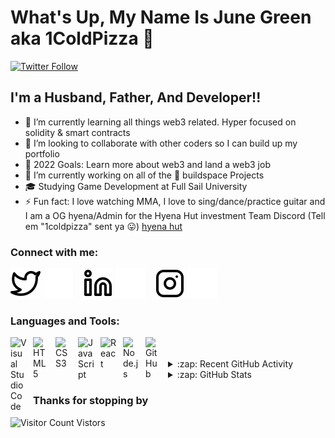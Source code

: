 # What's Up, My Name Is June Green aka 1ColdPizza 👋 

<!-- [![YouTube Channel Subscribers](https://img.shields.io/youtube/channel/subscribers/UCDCHcqyeQgJ-jVSd6VJkbCw?logo=youtube&logoColor=red&style=for-the-badge)][youtube]
[![Website](https://img.shields.io/website?label=1coldpizza.com&style=for-the-badge&url=https%3A%2F%2F1coldpizza.com)](https://1coldpizza.com) -->
[![Twitter Follow](https://img.shields.io/twitter/follow/1coldpizza?color=1DA1F2&logo=twitter&style=for-the-badge)](https://twitter.com/intent/follow?original_referer=https%3A%2F%2Fgithub.com%1coldpizza&screen_name=1coldpizza)
<!-- [![Visual Studio Marketplace Rating (Stars)](https://img.shields.io/visual-studio-marketplace/stars/1coldpizza.1coldpizza-theme?label=1coldpizza%20VS%20Code%20Theme&logo=visualstudiocode&logoColor=ff652f&style=for-the-badge)](https://marketplace.visualstudio.com/items?itemName=1coldpizza.1coldpizza-theme) -->
<!-- [![Become A VS Code SuperHero](https://img.shields.io/badge/-Become%20A%20VS%20Code%20SuperHero%20%E2%86%92-gray.svg?colorB=ff652f&style=for-the-badge)](https://vsCodeHero.com) -->


## I'm a Husband, Father, And Developer!!

- 🌱 I’m currently learning all things web3 related. Hyper focused on solidity & smart contracts
- 👯 I’m looking to collaborate with other coders so I can build up my portfolio
- 🥅 2022 Goals: Learn more about web3 and land a web3 job
- 🔭 I’m currently working on all of the 🦄 buildspace Projects
- 🎓 Studying Game Development at Full Sail University
- ⚡ Fun fact: I love watching MMA, I love to sing/dance/practice guitar and I am a OG hyena/Admin for the Hyena Hut investment Team Discord (Tell em "1coldpizza" sent ya 😛) [hyena hut]

### Connect with me:

<!-- [![website](./img/globe-light.svg)](https://1coldpizza.com#gh-light-mode-only)
[![website](./img/globe-dark.svg)](https://1coldpizza.com#gh-dark-mode-only)
&nbsp;&nbsp;
[![website](./img/youtube-light.svg)](https://youtube.com/1coldpizza#gh-light-mode-only)
[![website](./img/youtube-dark.svg)](https://youtube.com/1coldpizza#gh-dark-mode-only)
&nbsp;&nbsp; -->
[![website](./img/twitter-light.svg)](https://twitter.com/1coldpizza#gh-light-mode-only)
[![website](./img/twitter-dark.svg)](https://twitter.com/1coldpizza#gh-dark-mode-only)
&nbsp;&nbsp;
[![website](./img/linkedin-light.svg)](https://linkedin.com/in/jamesgreenjrdev#gh-light-mode-only)
[![website](./img/linkedin-dark.svg)](https://linkedin.com/in/jamesgreenjrdev#gh-dark-mode-only)
&nbsp;&nbsp;
[![website](./img/instagram-light.svg)](https://instagram.com/onecoldpizza#gh-light-mode-only)
[![website](./img/instagram-dark.svg)](https://instagram.com/onecoldpizza#gh-dark-mode-only)

### Languages and Tools:

<img align="left" alt="Visual Studio Code" width="26px" src="https://cdn.jsdelivr.net/gh/devicons/devicon/icons/vscode/vscode-original.svg" style="padding-right:10px;" />
<img align="left" alt="HTML5" width="26px" src="https://cdn.jsdelivr.net/gh/devicons/devicon/icons/html5/html5-original.svg" style="padding-right:10px;" />
<img align="left" alt="CSS3" width="26px" src="https://cdn.jsdelivr.net/gh/devicons/devicon/icons/css3/css3-original.svg" style="padding-right:10px;" />
<img align="left" alt="JavaScript" width="26px" src="https://cdn.jsdelivr.net/gh/devicons/devicon/icons/javascript/javascript-original.svg" style="padding-right:10px;" />
<img align="left" alt="React" width="26px" src="https://cdn.jsdelivr.net/gh/devicons/devicon/icons/react/react-original.svg" style="padding-right:10px;" />
<img align="left" alt="Node.js" width="26px" src="https://cdn.jsdelivr.net/gh/devicons/devicon/icons/nodejs/nodejs-original.svg" style="padding-right:10px;" />
<img align="left" alt="GitHub" width="26px" src="https://user-images.githubusercontent.com/3369400/139448065-39a229ba-4b06-434b-bc67-616e2ed80c8f.png" style="padding-right:10px;" />

<br />
<br />

<!-- --- -->

<!-- ### 📺 Latest YouTube Videos -->

<!-- YOUTUBE:START -->
<!-- - [EASY Minting dApp with WHITELISTING - Entire Process!! Launch an Entire NFT Collection &lpar;10,000+&rpar;](https://www.youtube.com/watch?v=cLB7u0KQFIs)
- [UPDATED: Create An ENTIRE NFT Collection &lpar;10,000+&rpar; &amp; MINT With ZERO Coding Knowledge - PFP Generator](https://www.youtube.com/watch?v=quGdJweadFM)
- [STOP!! Know Before You Buy or Sell! Is Your NFT Rare? - NFT Rarity Calculator](https://www.youtube.com/watch?v=Uz1y4j9gvP8)
- [ERC-1155 Contracts Explained | Ethereum Blockchain](https://www.youtube.com/watch?v=S-2TuS9ISAg)
- [ERC-721 Contracts Explained! | Ethereum Blockchain](https://www.youtube.com/watch?v=UCQaEbIyHcM) -->
<!-- YOUTUBE:END -->

<!-- ➡️ [more videos...](https://youtube.com/1coldpizza)

--- -->
<!-- 
### 📕 Latest Blog Posts -->

<!-- BLOG-POST-LIST:START -->
<!-- - [How To Pass Application Tracking Systems &lpar;ATS&rpar; &amp; Get Interviews - Resume Tips for Software Developer](https://dev.to/1coldpizza/how-to-pass-application-tracking-systems-ats-get-interviews-resume-tips-for-software-developer-4bmo)
- [Microinteractions: Password Validation Animation](https://dev.to/1coldpizza/microinteractions-password-validation-animation-5629)
- [Notion + YouTube - A Powerful Combination for Productivity](https://dev.to/1coldpizza/notion-youtube-a-powerful-combination-for-productivity-1def)
- [Regular Expressions &lpar;RegEx&rpar; Crash Course](https://dev.to/1coldpizza/regular-expressions-regex-crash-course-248n)
- [Emmet Part 2 - Advanced](https://dev.to/1coldpizza/emmet-part-2-advanced-4c65)
BLOG-POST-LIST:END -->
<!-- 
➡️ [more blog posts...](https://1coldpizza.com)

--- -->

<details>
  <summary>:zap: Recent GitHub Activity</summary>
  
<!-- START_SECTION:activity-->
Updates Coming Soon
<!--END_SECTION:activity -->

</details>

<details>
  <summary>:zap: GitHub Stats</summary>

  <img align="left" alt="1Coldpizza's GitHub Stats" src="https://github-readme-stats.vercel.app/api?username=1coldpizza&show_icons=true&hide_border=false&title_color=ff652f&icon_color=FFE400&bg_color=09131B&text_color=ffffff&border_color=0c1a25" />

</details>

### Thanks for stopping by 
![Visitor Count](https://profile-counter.glitch.me/{1coldpizza}/count.svg)  Vistors
 

<!-- [website]: https://1coldpizza.com
[course]: http://vsCodeHero.com
[twitter]: https://twitter.com/1coldpizza
[youtube]: https://youtube.com/1coldpizza
[instagram]: https://instagram.com/1coldpizza
[linkedin]: https://linkedin.com/in/1coldpizza
[webdevplaylist]: https://www.youtube.com/playlist?list=PLkwxH9e_vrAJ0WbEsFA9W3I1W-g_BTsbt
[jsplaylist]: https://www.youtube.com/playlist?list=PLkwxH9e_vrALRJKu7wfXby3MKeflhTu6B
[cssplaylist]: https://www.youtube.com/playlist?list=PLkwxH9e_vrALSdvZuEh6gqQdmDoDIoqz4
[reactplaylist]: https://www.youtube.com/playlist?list=PLkwxH9e_vrAK4TdffpxKY3QGyHCpxFcQ0 -->
[hyena hut]: https://triiibeworldwide.thrivecart.com/hedgefundmanager/
